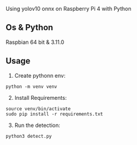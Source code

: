 Using yolov10 onnx on Raspberry Pi 4 with Python

##  Os & Python 

Raspbian 64 bit & 3.11.0

## Usage

1. Create pythonn env: 
```
python -m venv venv
```
2. Install Requirements:
```
source venv/bin/activate
sudo pip install -r requirements.txt
```
3. Run the detection:
```
python3 detect.py  
```

